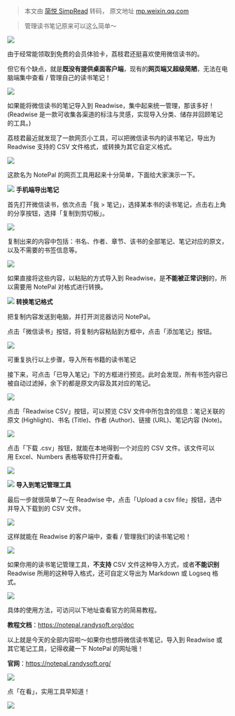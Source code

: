 > 本文由 [简悦 SimpRead](http://ksria.com/simpread/) 转码， 原文地址 [mp.weixin.qq.com](https://mp.weixin.qq.com/s/I9h9XNZnygmGmdoJjyegdA)

> 管理读书笔记原来可以这么简单～

![](https://mmbiz.qpic.cn/mmbiz_png/aFXaQ2oY6JCkhX0FC7mYBUY5mQFdN5lEpfykdfAM4MFibJChH4EiazFJrwIpUCNs7g1foWia1btDLhwS06SibwSebQ/640?wx_fmt=png)

由于经常能领取到免费的会员体验卡，荔枝君还挺喜欢使用微信读书的。

但它有个缺点，就是**既没有提供桌面客户端**，现有的**网页端又超级简陋**，无法在电脑端集中查看 / 管理自己的读书笔记！

![](https://mmbiz.qpic.cn/mmbiz_png/aFXaQ2oY6JCUwOYkU9UNgicHQujS8cibasp8TyfwPTW2ATgLhkPxbUKHCleoLUeMFtiatzMgibYWwHyCRDZibc0YNQw/640?wx_fmt=png)

如果能将微信读书的笔记导入到 Readwise，集中起来统一管理，那该多好！(Readwise 是一款可收集各渠道的标注与灵感，实现导入分类、储存并回顾笔记的工具。)

荔枝君最近就发现了一款网页小工具，可以把微信读书内的读书笔记，导出为 Readwise 支持的 CSV 文件格式，或转换为其它自定义格式。

![](https://mmbiz.qpic.cn/mmbiz_png/aFXaQ2oY6JCUwOYkU9UNgicHQujS8cibasicuLIlx3191NgARkdSI7cp9FxFnicsCWzNRrhZPYLcvWZIzYvJjEo7Rw/640?wx_fmt=png)

这款名为 NotePal 的网页工具用起来十分简单，下面给大家演示一下。

![](https://mmbiz.qpic.cn/mmbiz_png/aFXaQ2oY6JBKwShvcSd8gIJqox7aK7I0u4CHiaMhAdl8MT33E9ByxnhpYuMGja3h82BzeYpzJQ90iaTxpsibR2Qlg/640?wx_fmt=png) **手机端导出笔记**  

首先打开微信读书，依次点击「我 > 笔记」，选择某本书的读书笔记，点击右上角的分享按钮，选择「复制到剪切板」。

![](https://mmbiz.qpic.cn/mmbiz_png/aFXaQ2oY6JCUwOYkU9UNgicHQujS8cibasv6HxHDbxFibEjITnuXWmjmzE41ZsxhRcTCt3JIOP2ck0kiaD131n9fAw/640?wx_fmt=png)

复制出来的内容中包括：书名、作者、章节、该书的全部笔记、笔记对应的原文，以及不需要的书签信息等。

![](https://mmbiz.qpic.cn/mmbiz_png/aFXaQ2oY6JCUwOYkU9UNgicHQujS8cibas3962Qo8micwspTJQUOdbbibkJibyOvWHwAibyE7hdBPsVzD3CQ79ew8NAQ/640?wx_fmt=png)

如果直接将这些内容，以粘贴的方式导入到 Readwise，是**不能被正常识别**的，所以需要用 NotePal 对格式进行转换。

![](https://mmbiz.qpic.cn/mmbiz_png/aFXaQ2oY6JBKwShvcSd8gIJqox7aK7I0xU9Fvm3ILCw745js1LmpsibFNyvia4QsicUbKwqeibUyrYvx0N4CN2trBw/640?wx_fmt=png) **转换笔记格式**  

把复制内容发送到电脑，并打开浏览器访问 NotePal。

点击「微信读书」按钮，将复制内容粘贴到方框中，点击「添加笔记」按钮。

![](https://mmbiz.qpic.cn/mmbiz_png/aFXaQ2oY6JCUwOYkU9UNgicHQujS8cibasVNx1KM3RnI37pF94PckBLxoJ9CqzJ9iboa6VhXJwd0r60rLKC5IP8ZQ/640?wx_fmt=png)

可重复执行以上步骤，导入所有书籍的读书笔记

接下来，可点击「已导入笔记」下的方框进行预览。此时会发现，所有书签内容已被自动过滤掉，余下的都是原文内容及其对应的笔记。  

![](https://mmbiz.qpic.cn/mmbiz_png/aFXaQ2oY6JCUwOYkU9UNgicHQujS8cibasqk1pPakYAYCx4ht498Vo5JEwQ6EhJ8N4nVOvCUVENAsD4f4DAOgjEA/640?wx_fmt=png)

点击「Readwise CSV」按钮，可以预览 CSV 文件中所包含的信息：笔记关联的原文 (Highlight)、书名 (Title)、作者 (Author)、链接 (URL)、笔记内容 (Note)。

![](https://mmbiz.qpic.cn/mmbiz_jpg/aFXaQ2oY6JCUwOYkU9UNgicHQujS8cibasrnTFrPDKYRB2XHB8OE3XzhDtcBziaYuoccZuMEBic4WWE6LpE777jMbA/640?wx_fmt=jpeg)

点击「下载 .csv」按钮，就能在本地得到一个对应的 CSV 文件。该文件可以用 Excel、Numbers 表格等软件打开查看。

![](https://mmbiz.qpic.cn/mmbiz_jpg/aFXaQ2oY6JCUwOYkU9UNgicHQujS8cibasrxEEENBQBNsGPLSKgmBEf2SE9ib1BoIe1YTAClHEIaCLGiaia5eopicu1w/640?wx_fmt=jpeg)

![](https://mmbiz.qpic.cn/mmbiz_png/aFXaQ2oY6JBKwShvcSd8gIJqox7aK7I0WZZD2XSfTRL4qMsKuHfseqVcjBRM0E29GIiatsL7vdPItywyXqHibNEQ/640?wx_fmt=png) **导入到笔记管理工具**  

最后一步就很简单了～在 Readwise 中，点击「Upload a csv file」按钮，选中并导入下载到的 CSV 文件。  

![](https://mmbiz.qpic.cn/mmbiz_jpg/aFXaQ2oY6JCUwOYkU9UNgicHQujS8cibasMtyRB8GkpnMZBcIzUHS4b9qibkJ2UlBaFlupoHKcFpIlajgGrXTtOuA/640?wx_fmt=jpeg)

这样就能在 Readwise 的客户端中，查看 / 管理我们的读书笔记啦！

![](https://mmbiz.qpic.cn/mmbiz_png/aFXaQ2oY6JCUwOYkU9UNgicHQujS8cibas4yeLeuIibmn6DWclVDibbmfCarqHTqqf3n9VsPB02sHaTQTcQW1iaX84g/640?wx_fmt=png)

如果你用的读书笔记管理工具，**不支持** CSV 文件这种导入方式，或者**不能识别** Readwise 所用的这种导入格式，还可自定义导出为 Markdown 或 Logseq 格式。

![](https://mmbiz.qpic.cn/mmbiz_png/aFXaQ2oY6JCUwOYkU9UNgicHQujS8cibas2kgBvMAsbZIibpcGbdbuhHp0Ysooq5ogOccHT2AM5fibLROx4aFjTMQw/640?wx_fmt=png)

具体的使用方法，可访问以下地址查看官方的简易教程。

**教程文档**：https://notepal.randysoft.org/doc

以上就是今天的全部内容啦～如果你也想将微信读书笔记，导入到 Readwise 或其它笔记工具，记得收藏一下 NotePal 的网址哦！

**官网**：https://notepal.randysoft.org/

![](https://mmbiz.qpic.cn/mmbiz_png/aFXaQ2oY6JA9PRiaUibW3XyibONLPibefw2jwwLBic4uoBlZp4WiaLQfqZr9n5tJkPyic2B8I5jUE4gRdnUMrepCiaO9Qg/640?wx_fmt=jpeg)

点「在看」，实用工具早知道！

![](https://mmbiz.qpic.cn/mmbiz_gif/aFXaQ2oY6JAbmS3wc8fxt3Lemribiaz5FbJWN9K3GTB1OeJtBE3au0xdUsQTVVVyOuERx44KVcl1kDXgbEvib2TtQ/640?wx_fmt=gif)